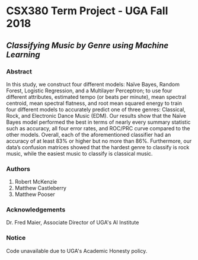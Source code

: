 # CSX380 Term Project - UGA Fall 2018

## *Classifying Music by Genre using Machine Learning*

### Abstract

In this study, we construct four different models: Naïve Bayes, Random Forest, Logistic
Regression, and a Multilayer Perceptron; to use four different attributes, estimated tempo (or beats per minute), mean spectral centroid, mean spectral flatness, and root mean squared energy to train four different models to accurately predict one of three genres: Classical, Rock, and Electronic Dance Music (EDM). Our results show that the Naïve Bayes model performed the best in terms of nearly every summary statistic such as accuracy, all four error rates, and ROC/PRC curve compared to the other models. Overall, each of the aforementioned classifier had an accuracy of at least 83% or higher but no more than 86%. Furthermore, our data’s confusion matrices showed that the hardest genre to classify is rock music, while the easiest music to classify is classical music.

### Authors

1. Robert McKenzie
2. Matthew Castleberry
3. Matthew Pooser

### Acknowledgements

Dr. Fred Maier, Associate Director of UGA's AI Institute

### Notice

Code unavailable due to UGA's Academic Honesty policy.
